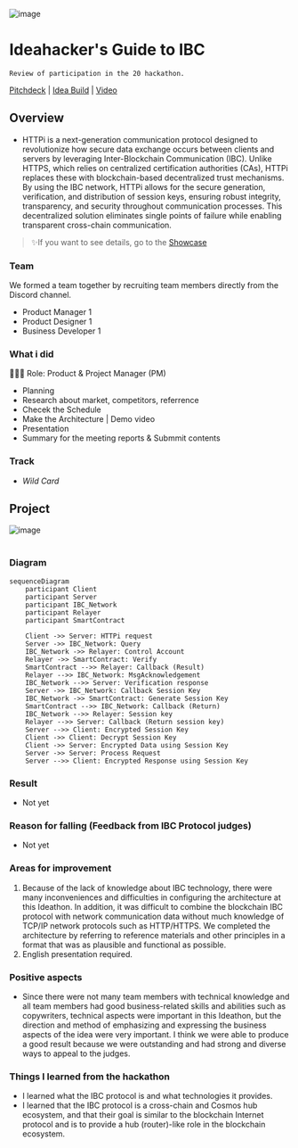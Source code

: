 ![image](https://github.com/user-attachments/assets/46c9e114-27e9-41e7-94fa-9ab9eb07144e)

# Ideahacker's Guide to IBC
`Review of participation in the 20 hackathon.`

[Pitchdeck](https://www.figma.com/slides/z4Q9VwVO7cOML23Vl3MzvG/IBC-Ideathon?node-id=1-571&t=Eg1IgkbV4Ot937qO-1) | [Idea Build](https://ipfs.filebase.io/ipfs/QmVC9XGvYyzecpW4vWCLfRt8tXY8UuR9yiFzDaUHvrjdnA) | [Video](https://youtu.be/LCUlg14N3KM)

## Overview
- HTTPi is a next-generation communication protocol designed to revolutionize how secure data exchange occurs between clients and servers by leveraging Inter-Blockchain Communication (IBC). Unlike HTTPS, which relies on centralized certification authorities (CAs), HTTPi replaces these with blockchain-based decentralized trust mechanisms. By using the IBC network, HTTPi allows for the secure generation, verification, and distribution of session keys, ensuring robust integrity, transparency, and security throughout communication processes. This decentralized solution eliminates single points of failure while enabling transparent cross-chain communication.

> ✨If you want to see details, go to the [Showcase](https://dorahacks.io/buidl/17793/)

### Team
We formed a team together by recruiting team members directly from the Discord channel.
- Product Manager 1
- Product Designer 1
- Business Developer 1

### What i did
👨🏼‍💻 Role: Product & Project Manager (PM)
- Planning
- Research about market, competitors, referrence
- Checek the Schedule
- Make the Architecture | Demo video
- Presentation
- Summary for the meeting reports & Submmit contents

### Track
- *Wild Card*

## Project
![image](https://github.com/user-attachments/assets/e4632669-25ba-498f-b137-ec825391d192)
<br></br>

### Diagram
```mermaid
sequenceDiagram
    participant Client
    participant Server
    participant IBC_Network
    participant Relayer
    participant SmartContract

    Client ->> Server: HTTPi request
    Server ->> IBC_Network: Query
    IBC_Network ->> Relayer: Control Account
    Relayer ->> SmartContract: Verify
    SmartContract -->> Relayer: Callback (Result)
    Relayer -->> IBC_Network: MsgAcknowledgement
    IBC_Network -->> Server: Verification response
    Server ->> IBC_Network: Callback Session Key
    IBC_Network ->> SmartContract: Generate Session Key
    SmartContract -->> IBC_Network: Callback (Return)
    IBC_Network -->> Relayer: Session key
    Relayer -->> Server: Callback (Return session key)
    Server -->> Client: Encrypted Session Key
    Client ->> Client: Decrypt Session Key
    Client ->> Server: Encrypted Data using Session Key
    Server ->> Server: Process Request
    Server -->> Client: Encrypted Response using Session Key
```

### Result
- Not yet

### Reason for falling (Feedback from IBC Protocol judges)
- Not yet

### Areas for improvement
1) Because of the lack of knowledge about IBC technology, there were many inconveniences and difficulties in configuring the architecture at this Ideathon. In addition, it was difficult to combine the blockchain IBC protocol with network communication data without much knowledge of TCP/IP network protocols such as HTTP/HTTPS. We completed the architecture by referring to reference materials and other principles in a format that was as plausible and functional as possible.
2) English presentation required.

### Positive aspects
- Since there were not many team members with technical knowledge and all team members had good business-related skills and abilities such as copywriters, technical aspects were important in this Ideathon, but the direction and method of emphasizing and expressing the business aspects of the idea were very important. I think we were able to produce a good result because we were outstanding and had strong and diverse ways to appeal to the judges.

### Things I learned from the hackathon
- I learned what the IBC protocol is and what technologies it provides.
- I learned that the IBC protocol is a cross-chain and Cosmos hub ecosystem, and that their goal is similar to the blockchain Internet protocol and is to provide a hub (router)-like role in the blockchain ecosystem.
